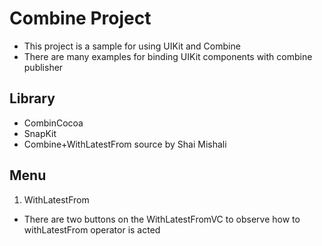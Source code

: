 # Combine Project
- This project is a sample for using UIKit and Combine
- There are many examples for binding UIKit components with combine publisher

## Library
- CombinCocoa
- SnapKit
- Combine+WithLatestFrom source by Shai Mishali


## Menu
1. WithLatestFrom
- There are two buttons on the WithLatestFromVC to observe how to withLatestFrom operator is acted
